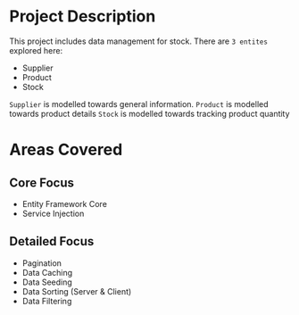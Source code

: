 ﻿# Project Description
This project includes data management for stock. There are `3 entites` explored here:
- Supplier
- Product
- Stock

`Supplier` is modelled towards general information.
`Product` is modelled towards product details
`Stock` is modelled towards tracking product quantity

# Areas Covered
## Core Focus
- Entity Framework Core
- Service Injection

## Detailed Focus
- Pagination
- Data Caching
- Data Seeding
- Data Sorting (Server & Client)
- Data Filtering


